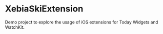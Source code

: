XebiaSkiExtension
=================

Demo project to explore the usage of iOS extensions for Today Widgets and WatchKit.
